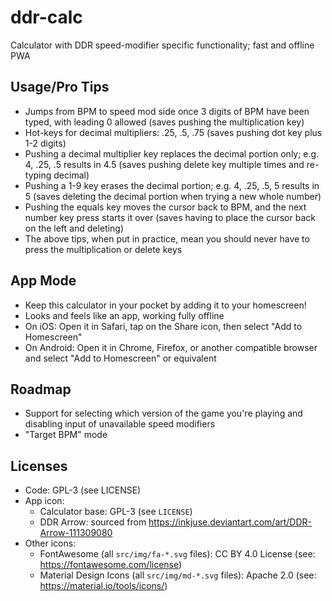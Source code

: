 # ddr-calc
Calculator with DDR speed-modifier specific functionality; fast and offline PWA

## Usage/Pro Tips
* Jumps from BPM to speed mod side once 3 digits of BPM have been typed, with leading 0 allowed
(saves pushing the multiplication key)
* Hot-keys for decimal multipliers: .25, .5, .75 (saves pushing dot key plus 1-2 digits)
* Pushing a decimal multiplier key replaces the decimal portion only;
e.g. 4, .25, .5 results in 4.5 (saves pushing delete key multiple times and re-typing decimal)
* Pushing a 1-9 key erases the decimal portion;
e.g. 4, .25, .5, 5 results in 5 (saves deleting the decimal portion when trying a new whole number)
* Pushing the equals key moves the cursor back to BPM, and the next number key press starts it over
(saves having to place the cursor back on the left and deleting)
* The above tips, when put in practice, mean you should never have to press the multiplication
or delete keys

## App Mode
* Keep this calculator in your pocket by adding it to your homescreen!
* Looks and feels like an app, working fully offline
* On iOS: Open it in Safari, tap on the Share icon, then select "Add to Homescreen"
* On Android: Open it in Chrome, Firefox, or another compatible browser and
select "Add to Homescreen" or equivalent

## Roadmap
* Support for selecting which version of the game you're playing and disabling input
of unavailable speed modifiers
* "Target BPM" mode

## Licenses
* Code: GPL-3 (see LICENSE)
* App icon:
  * Calculator base: GPL-3 (see `LICENSE`)
  * DDR Arrow: sourced from https://inkjuse.deviantart.com/art/DDR-Arrow-111309080
* Other icons:
  * FontAwesome (all `src/img/fa-*.svg` files): CC BY 4.0 License (see: https://fontawesome.com/license)
  * Material Design Icons (all `src/img/md-*.svg` files): Apache 2.0 (see: https://material.io/tools/icons/)